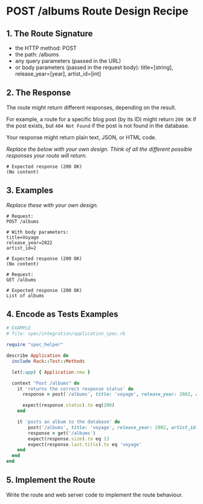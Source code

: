 # POST /albums Route Design Recipe

## 1. The Route Signature

  * the HTTP method: POST
  * the path: /albums
  * any query parameters (passed in the URL)
  * or body parameters (passed in the request body): title=[string], release_year=[year], artist_id=[int]

## 2. The Response

The route might return different responses, depending on the result.

For example, a route for a specific blog post (by its ID) might return `200 OK` if the post exists, but `404 Not Found` if the post is not found in the database.

Your response might return plain text, JSON, or HTML code. 

_Replace the below with your own design. Think of all the different possible responses your route will return._

```
# Expected response (200 OK)
(No content)
```

## 3. Examples

_Replace these with your own design._

```
# Request:
POST /albums

# With body parameters:
title=Voyage
release_year=2022
artist_id=2

# Expected response (200 OK)
(No content)

# Request:
GET /albums

# Expected response (200 OK)
List of albums
```

## 4. Encode as Tests Examples

```ruby
# EXAMPLE
# file: spec/integration/application_spec.rb

require "spec_helper"

describe Application do
  include Rack::Test::Methods

  let(:app) { Application.new }

  context "Post /albums" do
    it 'returns the correct response status' do
      response = post('/albums', title: 'voyage', release_year: 2002, artist_id: 2)

      expect(response.status).to eq(200)
    end

    it 'posts an album to the database' do
        post('/albums', title: 'voyage', release_year: 2002, artist_id: 2)
        response = get('/albums')
        expect(response.size).to eq 13
        expect(response.last.title).to eq 'voyage'
    end
  end
end
```

## 5. Implement the Route

Write the route and web server code to implement the route behaviour.